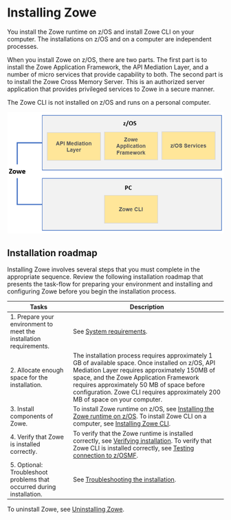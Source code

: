 # Installing Zowe

You install the Zowe runtime on z/OS and install Zowe CLI on your computer. The installations on z/OS and on a computer are independent processes.

When you install Zowe on z/OS, there are two parts. The first part is to install the Zowe Application Framework, the API Mediation Layer, and a number of micro services that provide capability to both. The second part is to install the Zowe Cross Memory Server. This is an authorized server application that provides privileged services to Zowe in a secure manner. 

The Zowe CLI is not installed on z/OS and runs on a personal computer.  

![Zowe installation overview](../images/common/zowe-install-location.png)

## Installation roadmap

Installing Zowe involves several steps that you must complete in the appropriate sequence. Review the following installation roadmap that presents the task-flow for preparing your environment and installing and configuring Zowe before you begin the installation process.

| Tasks | Description
| --- | ---
| 1. Prepare your environment to meet the installation requirements. | See [System requirements](systemrequirements.md).
| 2. Allocate enough space for the installation. |  The installation process requires approximately 1 GB of available space. Once installed on z/OS, API Mediation Layer requires approximately 150MB of space, and the Zowe Application Framework requires approximately 50 MB of space before configuration. Zowe CLI requires approximately 200 MB of space on your computer.
| 3. Install components of Zowe. | To install Zowe runtime on z/OS, see [Installing the Zowe runtime on z/OS](install-zos.md). To install Zowe CLI on a computer, see [Installing Zowe CLI](cli-installcli.md).
| 4. Verify that Zowe is installed correctly. | To verify that the Zowe runtime is installed correctly, see [Verifying installation](install-zos.html#verifying-installation). To verify that Zowe CLI is installed correctly, see [Testing connection to z/OSMF](cli-installcli.html#testing-zowe-cli-connection-to-zosmf).
| 5. Optional: Troubleshoot problems that occurred during installation. | See [Troubleshooting the installation](../troubleshoot/troubleshootinstall.md).

To uninstall Zowe, see [Uninstalling Zowe](uninstall.md).